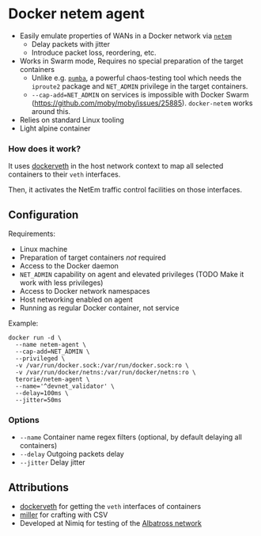 # Docker netem agent

- Easily emulate properties of WANs in a Docker network via
  [`netem`](http://man7.org/linux/man-pages/man8/tc-netem.8.html)
  - Delay packets with jitter
  - Introduce packet loss, reordering, etc.
- Works in Swarm mode, Requires no special preparation of the target containers
  - Unlike e.g. [`pumba`](https://github.com/alexei-led/pumba), a powerful chaos-testing tool
    which needs the `iproute2` package and `NET_ADMIN` privilege in the target containers.
  - `--cap-add=NET_ADMIN` on services is impossible with Docker Swarm
    (https://github.com/moby/moby/issues/25885). `docker-netem` works around this.
- Relies on standard Linux tooling
- Light alpine container

### How does it work?

It uses [dockerveth](https://github.com/micahculpepper/dockerveth/tree/develop)
in the host network context to map all selected containers to their `veth` interfaces.

Then, it activates the NetEm traffic control facilities on those interfaces.

## Configuration

Requirements:
- Linux machine
- Preparation of target containers _not_ required
- Access to the Docker daemon
- `NET_ADMIN` capability on agent and elevated privileges
  (TODO Make it work with less privileges)
- Access to Docker network namespaces
- Host networking enabled on agent
- Running as regular Docker container, not service

Example:
```shell
docker run -d \
  --name netem-agent \
  --cap-add=NET_ADMIN \
  --privileged \
  -v /var/run/docker.sock:/var/run/docker.sock:ro \
  -v /var/run/docker/netns:/var/run/docker/netns:ro \
  terorie/netem-agent \
  --name='^devnet_validator' \
  --delay=100ms \
  --jitter=50ms
```

### Options

- `--name` Container name regex filters
  (optional, by default delaying all containers)
- `--delay` Outgoing packets delay
- `--jitter` Delay jitter

## Attributions

- [dockerveth](https://github.com/micahculpepper/dockerveth/tree/develop)
  for getting the `veth` interfaces of containers
- [miller](https://github.com/johnkerl/miller) for crafting with CSV
- Developed at Nimiq for testing of the [Albatross network](https://github.com/nimiq/core-rs-albatross)
